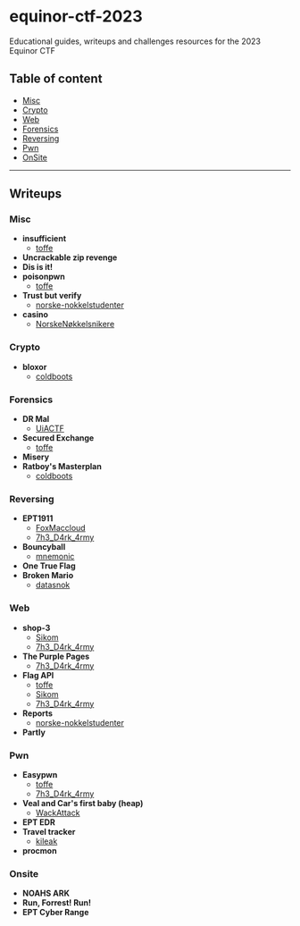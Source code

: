 
# equinor-ctf-2023
Educational guides, writeups and challenges resources for the 2023 Equinor CTF


## Table of content
- [Misc](#misc)
- [Crypto](#crypto)
- [Web](#web)
- [Forensics](#forensics)
- [Reversing](#reversing)
- [Pwn](#pwn)
- [OnSite](#onsite)

---

## Writeups

### Misc
 - **insufficient**
	 - [toffe](/writeups/Misc/insufficient/toffe)  
 - **Uncrackable zip revenge**
 - **Dis is it!**
 - **poisonpwn**
	 - [toffe](/writeups/Misc/poisonpwn/toffe)  
 - **Trust but verify**
	 - [norske-nokkelstudenter](/writeups/Misc/Trust%20but%20verify/norske-nokkelstudenter)  
 - **casino**
	 - [NorskeNøkkelsnikere](/writeups/Misc/casino/NorskeNøkkelsnikere)  
### Crypto
 - **bloxor**
	 - [coldboots](/writeups/Crypto/bloxor/coldboots)  
### Forensics
 - **DR Mal**
	 - [UiACTF](/writeups/Forensics/DR%20Mal/UiACTF)  
 - **Secured Exchange**
	 - [toffe](/writeups/Forensics/Secured%20Exchange/toffe)  
 - **Misery**
 - **Ratboy's Masterplan**
	 - [coldboots](/writeups/Forensics/Ratboy's%20Masterplan/coldboots)  
### Reversing
 - **EPT1911**
	 - [FoxMaccloud](/writeups/Reversing/EPT1911/FoxMaccloud)  
	 - [7h3_D4rk_4rmy](/writeups/Reversing/EPT1911/7h3_D4rk_4rmy)  
 - **Bouncyball**
	 - [mnemonic](/writeups/Reversing/Bouncyball/mnemonic)  
 - **One True Flag**
 - **Broken Mario**
	 - [datasnok](/writeups/Reversing/Broken%20Mario/datasnok)  
### Web
 - **shop-3**
	 - [Sikom](/writeups/Web/shop-3/Sikom)  
	 - [7h3_D4rk_4rmy](/writeups/Web/shop-3/7h3_D4rk_4rmy)  
 - **The Purple Pages**
	 - [7h3_D4rk_4rmy](/writeups/Web/The%20Purple%20Pages/7h3_D4rk_4rmy)  
 - **Flag API**
	 - [toffe](/writeups/Web/Flag%20API/toffe)  
	 - [Sikom](/writeups/Web/Flag%20API/Sikom)  
	 - [7h3_D4rk_4rmy](/writeups/Web/Flag%20API/7h3_D4rk_4rmy)  
 - **Reports**
	 - [norske-nokkelstudenter](/writeups/Web/Reports/norske-nokkelstudenter)  
 - **Partly**
### Pwn
 - **Easypwn**
	 - [toffe](/writeups/Pwn/Easypwn/toffe)  
	 - [7h3_D4rk_4rmy](/writeups/Pwn/Easypwn/7h3_D4rk_4rmy)  
 - **Veal and Car's first baby (heap)**
	 - [WackAttack](/writeups/Pwn/Veal%20and%20Car's%20first%20baby%20(heap)/WackAttack)  
 - **EPT EDR**
 - **Travel tracker**
	 - [kileak](/writeups/Pwn/Travel%20tracker/kileak)  
 - **procmon**
### Onsite
 - **NOAHS ARK**
 - **Run, Forrest! Run!**
 - **EPT Cyber Range**

